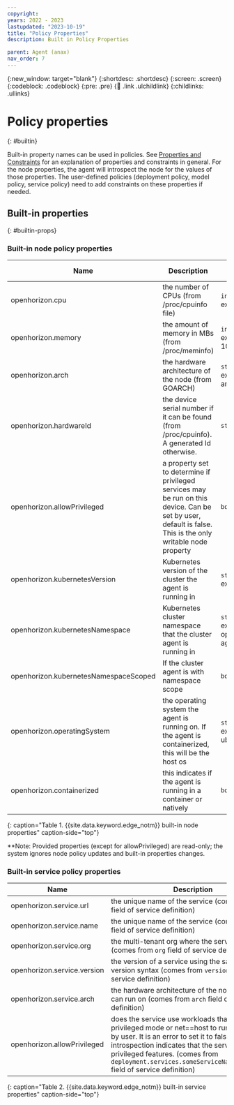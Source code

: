 ```yaml
---
copyright:
years: 2022 - 2023
lastupdated: "2023-10-19"
title: "Policy Properties"
description: Built in Policy Properties

parent: Agent (anax)
nav_order: 7
---
```


{:new_window: target="blank"}
{:shortdesc: .shortdesc}
{:screen: .screen}
{:codeblock: .codeblock}
{:pre: .pre}
{:child: .link .ulchildlink}
{:childlinks: .ullinks}

# Policy properties
{: #builtin}

Built-in property names can be used in policies.
See [Properties and Constraints](./properties_and_constraints.md) for an explanation of properties and constraints in general.
For the node properties, the agent will introspect the node for the values of those properties.
The user-defined policies (deployment policy, model policy, service policy) need to add constraints on these properties if needed.

## Built-in properties
{: #builtin-props}

### Built-in node policy properties

| **Name** | **Description** | **Possible values** |
| ----- | ----- | ----- |
| openhorizon.cpu | the number of CPUs (from /proc/cpuinfo file) | `int` for example 4 |
| openhorizon.memory| the amount of memory in MBs (from /proc/meminfo) | `int` for example 1024 |
| openhorizon.arch| the hardware architecture of the node (from GOARCH) | `string` for example amd64 |
| openhorizon.hardwareId| the device serial number if it can be found (from /proc/cpuinfo). A generated Id otherwise. | `string` |
| openhorizon.allowPrivileged| a property set to determine if privileged services may be run on this device. Can be set by user, default is false. This is the only writable node property | `boolean` |
| openhorizon.kubernetesVersion| Kubernetes version of the cluster the agent is running in | `string` for example 1.18 |
| openhorizon.kubernetesNamespace| Kubernetes cluster namespace that the cluster agent is running in | `string` for example openhorizon-agent |
| openhorizon.kubernetesNamespaceScoped| If the cluster agent is with namespace scope | `boolean` |
| openhorizon.operatingSystem | the operating system the agent is running on. If the agent is containerized, this will be the host os | `string` for example ubuntu |
| openhorizon.containerized | this indicates if the agent is running in a container or natively | `boolean` |
{: caption="Table 1. {{site.data.keyword.edge_notm}} built-in node properties" caption-side="top"}

**Note: Provided properties (except for allowPrivileged) are read-only; the system ignores node policy updates and built-in properties changes.

### Built-in service policy properties

| **Name** | **Description** | **Possible values** |
| ----- | ----- | ----- |
| openhorizon.service.url | the unique name of the service (comes from `url` field of service definition) | `string` for example `https://someOrg/someService` |
| openhorizon.service.name | the unique name of the service (comes from `url` field of service definition) | `string` for example MyService |
| openhorizon.service.org | the multi-tenant org where the service is defined (comes from `org` field of service definition) | `string` for example MyOrg |
| openhorizon.service.version | the version of a service using the same semantic version syntax (comes from `version` field of service definition) | `string` for example 1.1.1 |
| openhorizon.service.arch | the hardware architecture of the node this service can run on (comes from `arch` field of service definition) | `string` for example amd64 |
| openhorizon.allowPrivileged | does the service use workloads that require privileged mode or net==host to run. Can be set by user. It is an error to set it to false if service introspection indicates that the service uses privileged features. (comes from `deployment.services.someServiceName.privileged` field of service definition) | `boolean` |
{: caption="Table 2. {{site.data.keyword.edge_notm}} built-in service properties" caption-side="top"}

